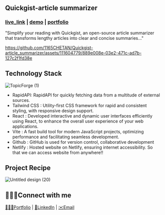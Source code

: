 
## Quickgist-article summarizer
### [live_link](https://chetan-crud-app.netlify.app/)      |    [demo](https://chetan-crud-app.netlify.app/) |    [portfolio](https://chetan-crud-app.netlify.app/)


"Simplify your reading with Quickgist, an open-source article summarizer that transforms lengthy articles into clear and concise summaries..."






https://github.com/1165CHETAN/Quickgist-article_summarizer/assets/111604779/889e008e-03e2-471c-ad7b-127c2f1fd38e



## Technology Stack

![TopicForge (1)](https://github.com/1165CHETAN/CRUD-app/assets/111604779/d544d8d5-a5a2-4872-bdb2-80ad7cfb5c99)

- RapidAPI: RapidAPI for quickly fetching data from a multitude of external sources.
- Tailwind CSS : Utility-first CSS framework for rapid and consistent styling, with responsive design support.
- React : Developed interactive and dynamic user interfaces efficiently using React, to enhance the overall user experience of your web applications.
- Vite :  A fast build tool for modern JavaScript projects, optimizing performance and facilitating seamless development.
- Github : GitHub is used for version control, collaborative development
- Netlify : Hosted website on Netlify, ensuring internet accessibility. So that we can access website from anywhere!!

## Project Recipe

![Untitled design (20)](https://github.com/1165CHETAN/Quickgist-article_summarizer/assets/111604779/53dcb3f0-30ce-4a50-bbb2-563656ebdb88)


## 🙎🏻‍♂️Connect with me
[👨🏻‍💼Portfolio](https://chetan-crud-app.netlify.app/)      |    [👜LinkedIn](https://chetan-crud-app.netlify.app/) |    [✉️Email](chetanchavan1165@gmail.com)
